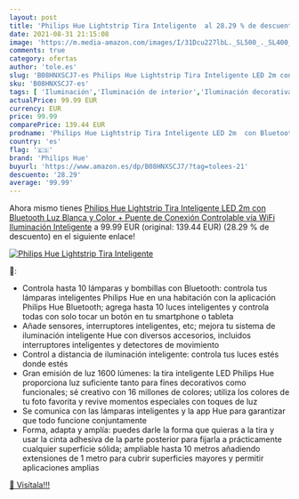 ```yaml
---
layout: post
title: 'Philips Hue Lightstrip Tira Inteligente  al 28.29 % de descuento'
date: 2021-08-31 21:15:08
image: 'https://m.media-amazon.com/images/I/31Dcu227lbL._SL500_._SL400_.jpg'
comments: true
category: ofertas
author: 'tole.es'
slug: 'B08HNXSCJ7-es Philips Hue Lightstrip Tira Inteligente LED 2m con...'
sku: 'B08HNXSCJ7-es'
tags: [ 'Iluminación','Iluminación de interior','Iluminación decorativa y para usos específicos de interior','Tiras LED de interior','hue','philips','philips hue', ]
actualPrice: 99.99 EUR
currency: EUR
price: 99.99
comparePrice: 139.44 EUR
prodname: 'Philips Hue Lightstrip Tira Inteligente LED 2m  con Bluetooth  Luz Blanca y Color + Puente de Conexión Controlable vía WiFi  Iluminación Inteligente'
country: 'es'
flag: '🇪🇸'
brand: 'Philips Hue'
buyurl: 'https://www.amazon.es/dp/B08HNXSCJ7/?tag=tolees-21'
descuento: '28.29'
average: '99.99'
---
```


Ahora mismo tienes [Philips Hue Lightstrip Tira Inteligente LED 2m  con Bluetooth  Luz Blanca y Color + Puente de Conexión Controlable vía WiFi  Iluminación Inteligente](https://www.amazon.es/dp/B08HNXSCJ7/?tag=tolees-21) a 99.99 EUR (original: 139.44 EUR) (28.29 %  de descuento) en el siguiente enlace!

[![Philips Hue Lightstrip Tira Inteligente ](https://m.media-amazon.com/images/I/31Dcu227lbL._SL500_._SL400_.jpg)](https://www.amazon.es/dp/B08HNXSCJ7/?tag=tolees-21)

🔎:

- Controla hasta 10 lámparas y bombillas con Bluetooth: controla tus lámparas inteligentes Philips Hue en una habitación con la aplicación Philips Hue Bluetooth; agrega hasta 10 luces inteligentes y controla todas con solo tocar un botón en tu smartphone o tableta
- Añade sensores, interruptores inteligentes, etc; mejora tu sistema de iluminación inteligente Hue con diversos accesorios, incluidos interruptores inteligentes y detectores de movimiento
- Control a distancia de iluminación inteligente: controla tus luces estés donde estés
- Gran emisión de luz 1600 lúmenes: la tira inteligente LED Philips Hue proporciona luz suficiente tanto para fines decorativos como funcionales; sé creativo con 16 millones de colores; utiliza los colores de tu foto favorita y revive momentos especiales con toques de luz
- Se comunica con las lámparas inteligentes y la app Hue para garantizar que todo funcione conjuntamente
- Forma, adapta y amplía: puedes darle la forma que quieras a la tira y usar la cinta adhesiva de la parte posterior para fijarla a prácticamente cualquier superficie sólida; ampliable hasta 10 metros añadiendo extensiones de 1 metro para cubrir superficies mayores y permitir aplicaciones amplias

[🛒 Visítala!!!](https://www.amazon.es/dp/B08HNXSCJ7/?tag=tolees-21)
